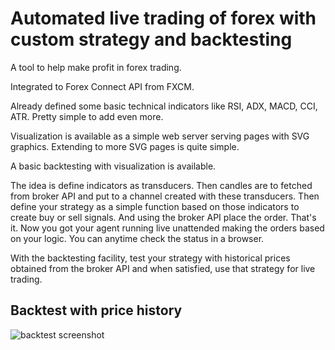 # Automated live trading of forex with custom strategy and backtesting

A tool to help make profit in forex trading.

Integrated to Forex Connect API from FXCM.

Already defined some basic technical indicators like RSI, ADX, MACD, CCI, ATR. Pretty simple to add even more.

Visualization is available as a simple web server serving pages with SVG graphics. Extending to more SVG pages is quite simple.

A basic backtesting with visualization is available.

The idea is define indicators as transducers. Then candles are to fetched from broker API and put to a channel created with these transducers.
Then define your strategy as a simple function based on those indicators to create buy or sell signals. And using the broker API place the order.
That's it. Now you got your agent running live unattended making the orders based on your logic. You can anytime check the status in a browser.

With the backtesting facility, test your strategy with historical prices obtained from the broker API and when satisfied, use that strategy for live trading.

## Backtest with price history

![backtest screenshot](./docs/images/backtest.png "")

